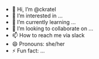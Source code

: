 - 👋 Hi, I’m @ckratel
- 👀 I’m interested in ...
- 🌱 I’m currently learning ...
- 💞️ I’m looking to collaborate on ...
- 📫 How to reach me via slack
- 😄 Pronouns: she/her
- ⚡ Fun fact: ...

<!---
ckratel/ckratel is a ✨ special ✨ repository because its `README.md` (this file) appears on your GitHub profile.
You can click the Preview link to take a look at your changes.
--->

